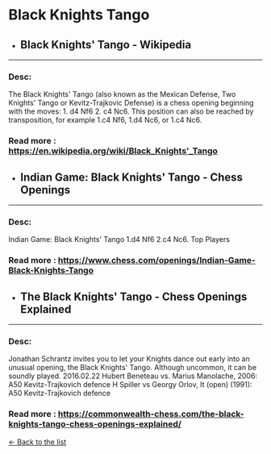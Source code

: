 # Black Knights Tango
- ## **Black Knights' Tango - Wikipedia** 

---
### Desc: 
 The Black Knights' Tango (also known as the Mexican Defense, Two Knights' Tango or Kevitz-Trajkovic Defense) is a chess opening beginning with the moves: 1. d4 Nf6 2. c4 Nc6. This position can also be reached by transposition, for example 1.c4 Nf6, 1.d4 Nc6, or 1.c4 Nc6. 
### Read more : https://en.wikipedia.org/wiki/Black_Knights'_Tango 
- ## **Indian Game: Black Knights' Tango - Chess Openings** 

---
### Desc: 
 Indian Game: Black Knights' Tango 1.d4 Nf6 2.c4 Nc6. Top Players 
### Read more : https://www.chess.com/openings/Indian-Game-Black-Knights-Tango 
- ## **The Black Knights' Tango - Chess Openings Explained** 

---
### Desc: 
 Jonathan Schrantz invites you to let your Knights dance out early into an unusual opening, the Black Knights' Tango. Although uncommon, it can be soundly played. 2016.02.22 Hubert Beneteau vs. Marius Manolache, 2006: A50 Kevitz-Trajkovich defence H Spiller vs Georgy Orlov, It (open) (1991): A50 Kevitz-Trajkovich defence 
### Read more : https://commonwealth-chess.com/the-black-knights-tango-chess-openings-explained/ 


[← Back to the list](../chess-openings.md)
